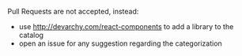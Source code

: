 Pull Requests are not accepted, instead:
 - use http://devarchy.com/react-components to add a library to the catalog
 - open an issue for any suggestion regarding the categorization
